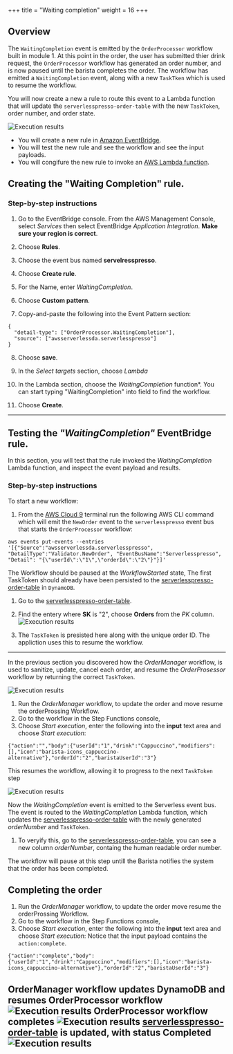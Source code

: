 +++
title = "Waiting completion"
weight = 16
+++
## Overview

The `WaitingCompletion` event is emitted by the `OrderProcessor` workflow built in module 1. At this point in the order, the user has submitted thier drink request, the `OrderProcessor` workflow has generated an order number, and is now paused until the barista completes the order. The workflow has emitted a `WaitingCompletion` event, along with a new `TaskTken` which is used to resume the workflow.

You will now create a new a rule to route this event to a Lambda function that will update the `serverlesspresso-order-table` with the new `TaskToken`, order number, and order state.

![Execution results](../images/se-mod2-WaitingCompletion1.png)

* You will create a new rule in [Amazon EventBridge](https://aws.amazon.com/eventbridge/).
* You will test the new rule and see the workflow and see the input payloads.
* You will congifure the new rule to invoke an [AWS Lambda function](https://aws.amazon.com/lambda/).


## Creating the "Waiting Completion" rule.
### Step-by-step instructions ##

1. Go to the EventBridge console. From the AWS Management Console, select *Services* then select EventBridge  *Application Integration*. **Make sure your region is correct**.

2. Choose **Rules**.

3. Choose the event bus named **servelresspresso**.

4. Choose **Create rule**.

5. For the Name, enter *WaitingCompletion*.

6. Choose **Custom pattern**.

7. Copy-and-paste the following into the Event Pattern section:
```
{
  "detail-type": ["OrderProcessor.WaitingCompletion"],
  "source": ["awsserverlessda.serverlesspresso"]
}
```

8. Choose **save**.

9. In the *Select targets* section, choose *Lambda*

10. In the Lambda section, choose the *WaitingCompletion* function*. You can start typing "WaitingCompletion" into field to find the workflow.

10. Choose **Create**.

---------------------------

## Testing the *"WaitingCompletion"* EventBridge rule.

In this section, you will test that the rule invoked the *WaitingCompletion* Lambda function, and inspect the event payload and results.

### Step-by-step instructions ###

To start a new workflow:

1. From the [AWS Cloud 9](https://console.aws.amazon.com/cloud9) terminal run the following AWS CLI command which will emit the `NewOrder` event to the `serverlesspresso` event bus that starts the `OrderProcessor` workflow:
```
aws events put-events --entries '[{"Source":"awsserverlessda.serverlesspresso", "DetailType":"Validator.NewOrder", "EventBusName":"Serverlesspresso", "Detail": "{\"userId\":\"1\",\"orderId\":\"2\"}"}]'

```

The Workflow should be paused at the *WorkflowStarted* state, The first TaskToken should already have been persisted to the [serverlesspresso-order-table](https://console.aws.amazon.com/dynamodbv2/home?#item-explorer?initialTagKey=&maximize=true&table=serverlesspresso-order-table)  in `DynamoDB`.

1. Go to the [serverlesspresso-order-table](https://console.aws.amazon.com/dynamodbv2/home?#item-explorer?initialTagKey=&maximize=true&table=serverlesspresso-order-table).

1. Find the entery where **SK** is "2", choose **Orders** from the *PK* column.
![Execution results](../images/se-mod2-WaitingCompletion2.png)

1. The `TaskToken` is presisted here along with the unique order ID. The appliction uses this to resume the workflow.

----------
In the previous section you discovered how the *OrderManager* workflow, is used to sanitize, update, cancel each order, and resume the *OrderProsessor* workflow by returning the correct `TaskToken`.

![Execution results](../images/se-mod2-WaitingCompletion3.png)

1. Run the *OrderManager* workflow, to update the order and move resume the orderProssing Workflow.
1. Go to the workflow in the Step Functions console,
1. Choose *Start execution*, enter the following into the **input** text area and choose *Start execution*:

```
{"action":"","body":{"userId":"1","drink":"Cappuccino","modifiers":[],"icon":"barista-icons_cappuccino-alternative"},"orderId":"2","baristaUserId":"3"}
```

This resumes the workflow, allowing it to progress to the next `TaskToken` step

![Execution results](../images/se-mod2-WaitingCompletion4.png)

Now the *WaitingCompletion* event is emitted to the Serverless event bus. The event is routed to the  *WaitingCompletion* Lambda function, which updates the [serverlesspresso-order-table](https://console.aws.amazon.com/dynamodbv2/home?#item-explorer?initialTagKey=&maximize=true&table=serverlesspresso-order-table) with the newly generated *orderNumber* and `TaskToken`.

1. To veryify this, go to the [serverlesspresso-order-table](https://console.aws.amazon.com/dynamodbv2/home?#item-explorer?initialTagKey=&maximize=true&table=serverlesspresso-order-table), you can see a new column *orderNumber*, containg the human readable order number.

The workflow will pause at this step untill the Barista notifies the system that the order has been completed.


## Completing the order

1. Run the *OrderManager* workflow, to update the order move resume the orderProssing Workflow.
1. Go to the workflow in the Step Functions console,
1. Choose *Start execution*, enter the following into the **input** text area and choose *Start execution*:
  Notice that the input payload contains the `action:complete`.

```
{"action":"complete","body":{"userId":"1","drink":"Cappuccino","modifiers":[],"icon":"barista-icons_cappuccino-alternative"},"orderId":"2","baristaUserId":"3"}
```
OrderManager workflow updates DynamoDB and resumes OrderProcessor workflow
![Execution results](../images/se-mod2-WaitingCompletion5.png)
OrderProcessor workflow completes
![Execution results](../images/se-mod2-WaitingCompletion6.png)
[serverlesspresso-order-table](https://console.aws.amazon.com/dynamodbv2/home?#item-explorer?initialTagKey=&maximize=true&table=serverlesspresso-order-table) is updated, with status **Completed**
![Execution results](../images/se-mod2-WaitingCompletion7.png)
----------------------------------